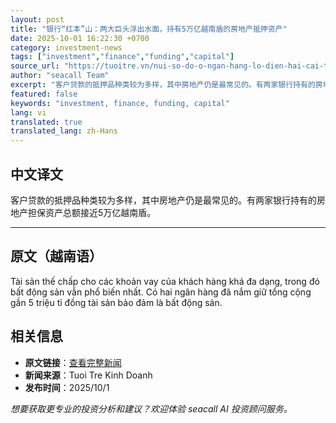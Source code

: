```yaml
---
layout: post
title: "银行“红本”山：两大巨头浮出水面，持有5万亿越南盾的房地产抵押资产"
date: 2025-10-01 16:22:30 +0700
category: investment-news
tags: ["investment","finance","funding","capital"]
source_url: "https://tuoitre.vn/nui-so-do-o-ngan-hang-lo-dien-hai-cai-ten-om-5-trieu-ti-dong-bat-dong-san-the-chap-20251001194751384.htm"
author: "seacall Team"
excerpt: "客户贷款的抵押品种类较为多样，其中房地产仍是最常见的。有两家银行持有的房地产担保资产总额接近5万亿越南盾。..."
featured: false
keywords: "investment, finance, funding, capital"
lang: vi
translated: true
translated_lang: zh-Hans
---
```


## 中文译文

客户贷款的抵押品种类较为多样，其中房地产仍是最常见的。有两家银行持有的房地产担保资产总额接近5万亿越南盾。

---

## 原文（越南语）

Tài sản thế chấp cho các khoản vay của khách hàng khá đa dạng, trong đó bất động sản vẫn phổ biến nhất. Có hai ngân hàng đã nắm giữ tổng cộng gần 5 triệu tỉ đồng tài sản bảo đảm là bất động sản.

## 相关信息

- **原文链接**：[查看完整新闻](https://tuoitre.vn/nui-so-do-o-ngan-hang-lo-dien-hai-cai-ten-om-5-trieu-ti-dong-bat-dong-san-the-chap-20251001194751384.htm)
- **新闻来源**：Tuoi Tre Kinh Doanh
- **发布时间**：2025/10/1

*想要获取更专业的投资分析和建议？欢迎体验 seacall AI 投资顾问服务。*